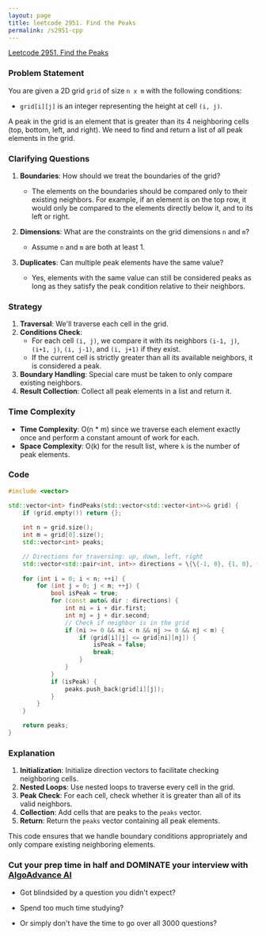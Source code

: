 ```yaml
---
layout: page
title: leetcode 2951. Find the Peaks
permalink: /s2951-cpp
---
```

[Leetcode 2951. Find the Peaks](https://algoadvance.github.io/algoadvance/l2951)
### Problem Statement
You are given a 2D grid `grid` of size `n x m` with the following conditions:
- `grid[i][j]` is an integer representing the height at cell `(i, j)`.

A peak in the grid is an element that is greater than its 4 neighboring cells (top, bottom, left, and right). We need to find and return a list of all peak elements in the grid.

### Clarifying Questions
1. **Boundaries**: How should we treat the boundaries of the grid?
    - The elements on the boundaries should be compared only to their existing neighbors. For example, if an element is on the top row, it would only be compared to the elements directly below it, and to its left or right.

2. **Dimensions**: What are the constraints on the grid dimensions `n` and `m`?
    - Assume `n` and `m` are both at least 1.

3. **Duplicates**: Can multiple peak elements have the same value?
    - Yes, elements with the same value can still be considered peaks as long as they satisfy the peak condition relative to their neighbors.

### Strategy
1. **Traversal**: We'll traverse each cell in the grid.
2. **Conditions Check**:
    - For each cell `(i, j)`, we compare it with its neighbors `(i-1, j)`, `(i+1, j)`, `(i, j-1)`, and `(i, j+1)` if they exist.
    - If the current cell is strictly greater than all its available neighbors, it is considered a peak.
3. **Boundary Handling**: Special care must be taken to only compare existing neighbors.
4. **Result Collection**: Collect all peak elements in a list and return it.

### Time Complexity
- **Time Complexity**: O(n * m) since we traverse each element exactly once and perform a constant amount of work for each.
- **Space Complexity**: O(k) for the result list, where `k` is the number of peak elements.

### Code
```cpp
#include <vector>

std::vector<int> findPeaks(std::vector<std::vector<int>>& grid) {
    if (grid.empty()) return {};
    
    int n = grid.size();
    int m = grid[0].size();
    std::vector<int> peaks;

    // Directions for traversing: up, down, left, right
    std::vector<std::pair<int, int>> directions = \{\{-1, 0}, {1, 0}, {0, -1}, {0, 1}};
    
    for (int i = 0; i < n; ++i) {
        for (int j = 0; j < m; ++j) {
            bool isPeak = true;
            for (const auto& dir : directions) {
                int ni = i + dir.first;
                int nj = j + dir.second;
                // Check if neighbor is in the grid
                if (ni >= 0 && ni < n && nj >= 0 && nj < m) {
                    if (grid[i][j] <= grid[ni][nj]) {
                        isPeak = false;
                        break;
                    }
                }
            }
            if (isPeak) {
                peaks.push_back(grid[i][j]);
            }
        }
    }

    return peaks;
}
```

### Explanation
1. **Initialization**: Initialize direction vectors to facilitate checking neighboring cells.
2. **Nested Loops**: Use nested loops to traverse every cell in the grid.
3. **Peak Check**: For each cell, check whether it is greater than all of its valid neighbors.
4. **Collection**: Add cells that are peaks to the `peaks` vector.
5. **Return**: Return the `peaks` vector containing all peak elements.

This code ensures that we handle boundary conditions appropriately and only compare existing neighboring elements.


### Cut your prep time in half and DOMINATE your interview with [AlgoAdvance AI](https://algoAdvance.com)

- Got blindsided by a question you didn't expect?

- Spend too much time studying?

- Or simply don't have the time to go over all 3000 questions?


